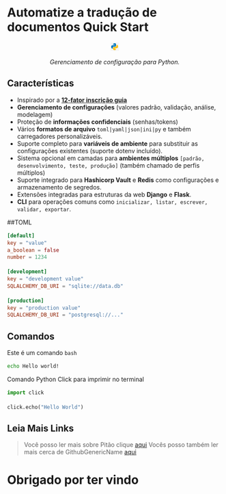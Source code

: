 # Automatize a tradução de documentos Quick Start

<p align="center">
<a href="#"><img src="img/py_logo.png?sanitize=true" alt="Auto" style="width:20px;height:20px;"></a>
</p>
<p align="center">
<em>Gerenciamento de configuração para Python.</em>
</p>


## Características

 - Inspirado por a **[12-fator inscrição guia](https://12factor.net/config)**
- **Gerenciamento de configurações** (valores padrão, validação, análise, modelagem)
- Proteção de **informações confidenciais** (senhas/tokens)
- Vários **formatos de arquivo** `toml|yaml|json|ini|py` e também carregadores personalizáveis.
- Suporte completo para **variáveis ​​de ambiente** para substituir as configurações existentes (suporte dotenv incluído).
- Sistema opcional em camadas para **ambientes múltiplos** `[padrão, desenvolvimento, teste, produção]` (também chamado de perfis múltiplos)
- Suporte integrado para **Hashicorp Vault** e **Redis** como configurações e armazenamento de segredos.
- Extensões integradas para estruturas da web **Django** e **Flask**.
- **CLI** para operações comuns como `inicializar, listar, escrever, validar, exportar`.

##TOML
 ```toml
[default]
key = "value"
a_boolean = false
number = 1234

[development]
key = "development value"
SQLALCHEMY_DB_URI = "sqlite://data.db"

[production]
key = "production value"
SQLALCHEMY_DB_URI = "postgresql://..."
```

## Comandos

Este é um comando `bash`
```bash
echo Hello world!
```

Comando Python Click para imprimir no terminal

```python
import click

click.echo("Hello World")
```

## Leia Mais Links

 > Você posso ler mais sobre Pitão clique [aqui](https://click.palletsprojects.com/en/8.1.x/quickstart/#basic-concepts-creating-a-command)
 > Vocês posso também ler mais cerca de GithubGenericName [aqui](https://github.com)

# Obrigado por ter vindo